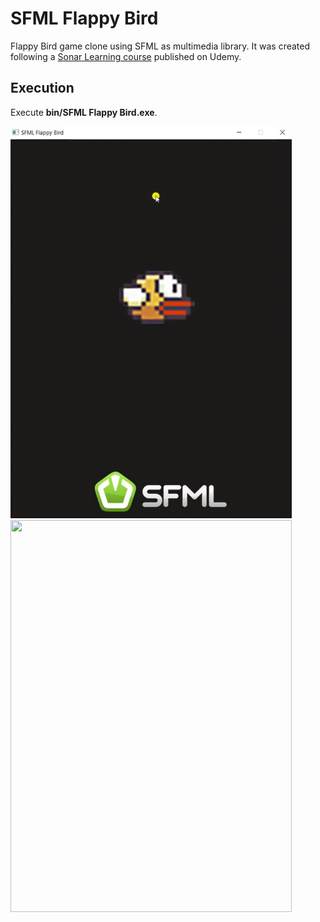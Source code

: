 # SFML Flappy Bird
Flappy Bird game clone using SFML as multimedia library. It was created following a [Sonar Learning course](https://www.udemy.com/flappy-bird-sfml/) published on Udemy.

## Execution

 Execute **bin/SFML Flappy Bird.exe**.

<img src="gifs/1.gif" width="450" height="627" /> <img src="gifs/2.gif" width="450" height="627" />
